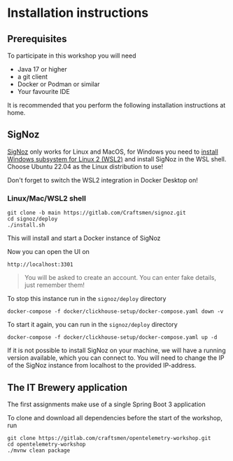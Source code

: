 # Installation instructions

## Prerequisites

To participate in this workshop you will need

- Java 17 or higher
- a git client
- Docker or Podman or similar
- Your favourite IDE

It is recommended that you perform the following installation instructions at home.
## SigNoz

[SigNoz](https://signoz.io/) only works for Linux and MacOS, for Windows you need to [install Windows subsystem for Linux 2 (WSL2)](https://learn.microsoft.com/en-us/windows/wsl/install) and install SigNoz in the WSL shell. Choose Ubuntu 22.04 as the Linux distribution to use!

Don't forget to switch the WSL2 integration in Docker Desktop on!

### Linux/Mac/WSL2 shell

```
git clone -b main https://gitlab.com/Craftsmen/signoz.git
cd signoz/deploy
./install.sh
```
This will install and start a Docker instance of SigNoz

Now you can open the UI on

```
http://localhost:3301
```
> You will be asked to create an account. You can enter fake details, just remember them!
>
To stop this instance run in the `signoz/deploy` directory

```
docker-compose -f docker/clickhouse-setup/docker-compose.yaml down -v
```
To start it again, you can run in the `signoz/deploy` directory
```
docker-compose -f docker/clickhouse-setup/docker-compose.yaml up -d
```
If it is not possible to install SigNoz on your machine, we will have a running version available, which you can connect to. You will need to change the IP of the SigNoz instance from localhost to the provided IP-address.

## The IT Brewery application

The first assignments make use of a single Spring Boot 3 application

To clone and download all dependencies before the start of the workshop, run
```
git clone https://gitlab.com/craftsmen/opentelemetry-workshop.git
cd opentelemetry-workshop
./mvnw clean package
```
